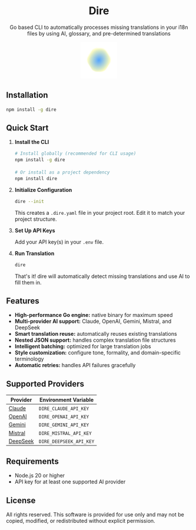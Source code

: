 <h1 align="center">Dire</h1>

<p align="center">
Go based CLI to automatically processes missing translations in your i18n files by using AI, glossary, and pre-determined translations
</p>

<p align="center">
<img src="./assets/dire.png" alt="Dire Logo">
</p>

## Installation

```bash
npm install -g dire
```

## Quick Start

1. **Install the CLI**

   ```bash
   # Install globally (recommended for CLI usage)
   npm install -g dire

   # Or install as a project dependency
   npm install dire
   ```

2. **Initialize Configuration**

   ```bash
   dire --init
   ```

   This creates a `.dire.yaml` file in your project root. Edit it to match your project structure.

3. **Set Up API Keys**

   Add your API key(s) in your `.env` file.

4. **Run Translation**
   ```bash
   dire
   ```
   That's it! dire will automatically detect missing translations and use AI to fill them in.

## Features

- **High-performance Go engine:** native binary for maximum speed
- **Multi-provider AI support:** Claude, OpenAI, Gemini, Mistral, and DeepSeek
- **Smart translation reuse:** automatically reuses existing translations
- **Nested JSON support:** handles complex translation file structures
- **Intelligent batching:** optimized for large translation jobs
- **Style customization:** configure tone, formality, and domain-specific terminology
- **Automatic retries:** handles API failures gracefully

## Supported Providers

| Provider                             | Environment Variable    |
| ------------------------------------ | ----------------------- |
| [Claude](https://www.anthropic.com/) | `DIRE_CLAUDE_API_KEY`   |
| [OpenAI](https://openai.com/)        | `DIRE_OPENAI_API_KEY`   |
| [Gemini](https://gemini.google.com/) | `DIRE_GEMINI_API_KEY`   |
| [Mistral](https://mistral.ai/)       | `DIRE_MISTRAL_API_KEY`  |
| [DeepSeek](https://deepseek.com/)    | `DIRE_DEEPSEEK_API_KEY` |

## Requirements

- Node.js 20 or higher
- API key for at least one supported AI provider

## License

All rights reserved. This software is provided for use only and may not be copied, modified, or redistributed without explicit permission.
